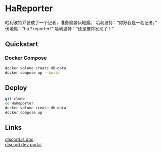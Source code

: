 # HaReporter

哈利波特乔装成了一个记者，准备偷袭伏地魔。 哈利波特：“你好我是一名记者。” 伏地魔：“ha？reporter?” 哈利波特：“还是被你发现了！”

## Quickstart
### Docker Compose

```bash
docker volume create db-data
docker compose up --build
```

## Deploy

```bash
git clone 
cd HaReporter
docker volume create db-data
docker compose up
```
## Links
[discord.js doc](https://old.discordjs.dev/#/docs/discord.js/main/general/welcome)  
[discord dev portal](https://discord.com/developers/)  